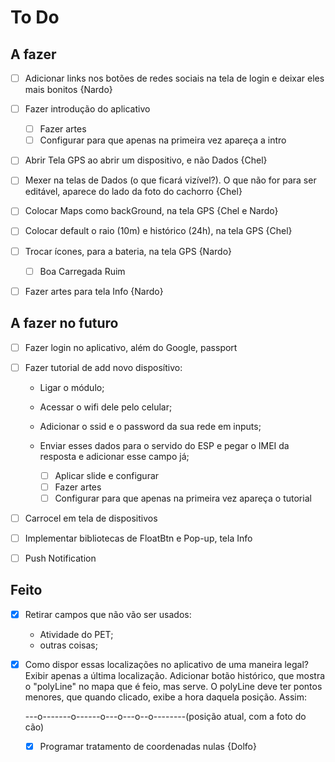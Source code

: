 # To Do

## A fazer

- [ ] Adicionar links nos botões de redes sociais na tela de login e deixar eles mais bonitos {Nardo}

- [ ] Fazer introdução do aplicativo
	- [ ] Fazer artes
	- [ ] Configurar para que apenas na primeira vez apareça a intro

- [ ] Abrir Tela GPS ao abrir um dispositivo, e não Dados {Chel}

- [ ] Mexer na telas de Dados (o que ficará vizível?). O que não for para ser editável, aparece do lado da foto do cachorro {Chel}

- [ ] Colocar Maps como backGround, na tela GPS {Chel e Nardo}

- [ ] Colocar default o raio (10m) e histórico (24h), na tela GPS {Chel}

- [ ] Trocar ícones, para a bateria, na tela GPS {Nardo}
  - [ ] Boa Carregada Ruim

- [ ] Fazer artes para tela Info {Nardo}


## A fazer no futuro

- [ ] Fazer login no aplicativo, além do Google, passport

- [ ] Fazer tutorial de add novo disposítivo:
	- Ligar o módulo;
  - Acessar o wifi dele pelo celular;
  - Adicionar o ssid e o password da sua rede em inputs;
  - Enviar esses dados para o servido do ESP e pegar o IMEI da resposta e adicionar esse campo já;

	- [ ] Aplicar slide e configurar
	- [ ] Fazer artes
	- [ ] Configurar para que apenas na primeira vez apareça o tutorial

- [ ] Carrocel em tela de dispositivos

- [ ] Implementar bibliotecas de FloatBtn e Pop-up, tela Info 

- [ ] Push Notification

## Feito

- [x] Retirar campos que não vão ser usados:
  - Atividade do PET;
  - outras coisas;

- [x] Como dispor essas localizações no aplicativo de uma maneira legal?
	Exibir apenas a última localização. Adicionar botão histórico, que mostra o "polyLine" no mapa que é feio, mas serve. O polyLine deve ter pontos menores, que quando clicado, exibe a hora daquela posição. Assim: 

	---o-------o------o---o---o--o--------(posição atual, com a foto do cão)

	- [x] Programar tratamento de coordenadas nulas {Dolfo}